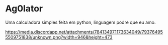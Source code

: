 # Ag0lator

Uma calculadora simples feita em python, linguagem podre que eu amo.

https://media.discordapp.net/attachments/784134971173634049/793764955509751838/unknown.png?width=946&height=473
